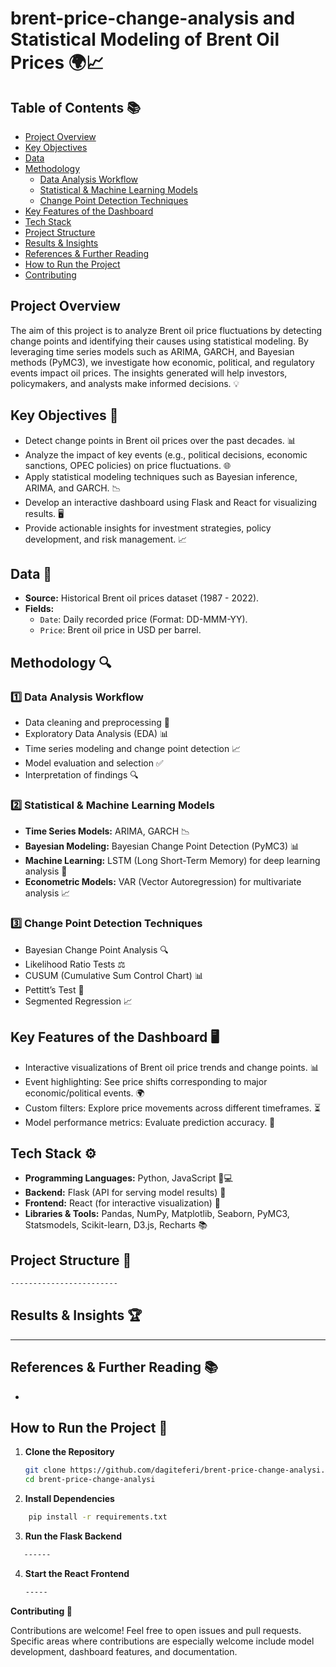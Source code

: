 # brent-price-change-analysis and Statistical Modeling of Brent Oil Prices 🌍📈

## Table of Contents 📚

- [Project Overview](#project-overview)
- [Key Objectives](#key-objectives)
- [Data](#data)
- [Methodology](#methodology)
  - [Data Analysis Workflow](#1️⃣-data-analysis-workflow)
  - [Statistical & Machine Learning Models](#2️⃣-statistical--machine-learning-models)
  - [Change Point Detection Techniques](#3️⃣-change-point-detection-techniques)
- [Key Features of the Dashboard](#key-features-of-the-dashboard)
- [Tech Stack](#tech-stack)
- [Project Structure](#project-structure)
- [Results & Insights](#results--insights)
- [References & Further Reading](#references--further-reading)
- [How to Run the Project](#how-to-run-the-project)
- [Contributing](#contributing)

## Project Overview

The aim of this project is to analyze Brent oil price fluctuations by detecting change points and identifying their causes using statistical modeling. By leveraging time series models such as ARIMA, GARCH, and Bayesian methods (PyMC3), we investigate how economic, political, and regulatory events impact oil prices. The insights generated will help investors, policymakers, and analysts make informed decisions. 💡

## Key Objectives 🎯

- Detect change points in Brent oil prices over the past decades. 📊
- Analyze the impact of key events (e.g., political decisions, economic sanctions, OPEC policies) on price fluctuations. 🌐
- Apply statistical modeling techniques such as Bayesian inference, ARIMA, and GARCH. 📉
- Develop an interactive dashboard using Flask and React for visualizing results. 🖥️
- Provide actionable insights for investment strategies, policy development, and risk management. 📈

## Data 📂

- **Source:** Historical Brent oil prices dataset (1987 - 2022).
- **Fields:**
  - `Date`: Daily recorded price (Format: DD-MMM-YY).
  - `Price`: Brent oil price in USD per barrel.

## Methodology 🔍

### 1️⃣ Data Analysis Workflow

- Data cleaning and preprocessing 🧹
- Exploratory Data Analysis (EDA) 📊
- Time series modeling and change point detection 📈
- Model evaluation and selection ✅
- Interpretation of findings 🔍

### 2️⃣ Statistical & Machine Learning Models

- **Time Series Models:** ARIMA, GARCH 📉
- **Bayesian Modeling:** Bayesian Change Point Detection (PyMC3) 📊
- **Machine Learning:** LSTM (Long Short-Term Memory) for deep learning analysis 🤖
- **Econometric Models:** VAR (Vector Autoregression) for multivariate analysis 📈

### 3️⃣ Change Point Detection Techniques

- Bayesian Change Point Analysis 🔍
- Likelihood Ratio Tests ⚖️
- CUSUM (Cumulative Sum Control Chart) 📊
- Pettitt’s Test 🧪
- Segmented Regression 📈

## Key Features of the Dashboard 🖥️

- Interactive visualizations of Brent oil price trends and change points. 📊
- Event highlighting: See price shifts corresponding to major economic/political events. 🌍
- Custom filters: Explore price movements across different timeframes. ⏳
- Model performance metrics: Evaluate prediction accuracy. 📏

## Tech Stack ⚙️

- **Programming Languages:** Python, JavaScript 🐍💻
- **Backend:** Flask (API for serving model results) 🔌
- **Frontend:** React (for interactive visualization) 📱
- **Libraries & Tools:** Pandas, NumPy, Matplotlib, Seaborn, PyMC3, Statsmodels, Scikit-learn, D3.js, Recharts 📚

## Project Structure 📁


  ```bash
------------------------
  ```


## Results & Insights 🏆

---------------------

## References & Further Reading 📚

-

## How to Run the Project 🚀

1. **Clone the Repository**
   ```bash
   git clone https://github.com/dagiteferi/brent-price-change-analysi.git
   cd brent-price-change-analysi
    ```
2. **Install Dependencies**
```bash
    pip install -r requirements.txt
```
3. **Run the Flask Backend**
```bash
   ------

```
4. **Start the React Frontend**
   ```bash
   -----
   ```



**Contributing 🤝**

Contributions are welcome! Feel free to open issues and pull requests. Specific areas where contributions are especially welcome include model development, dashboard features, and documentation.
 

    
